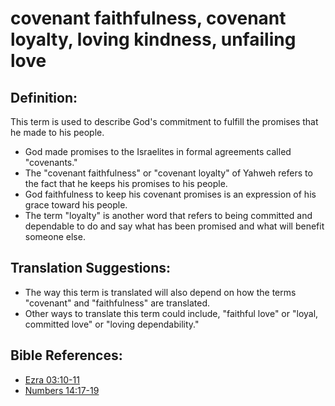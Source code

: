 # covenant faithfulness, covenant loyalty, loving kindness, unfailing love #

## Definition: ##

This term is used to describe God's commitment to fulfill the promises that he made to his people.

* God made promises to the Israelites in formal agreements called "covenants."
* The "covenant faithfulness" or "covenant loyalty" of Yahweh refers to the fact that he keeps his promises to his people. 
* God faithfulness to keep his covenant promises is an expression of his grace toward his people. 
* The term "loyalty" is another word that refers to being committed and dependable to do and say what has been promised and what will benefit someone else.

## Translation Suggestions: ##

* The way this term is translated will also depend on how the terms "covenant" and "faithfulness" are translated.
* Other ways to translate this term could include, "faithful love" or "loyal, committed love" or "loving dependability."



## Bible References: ##

* [Ezra 03:10-11](en/tn/ezr/help/03/10)
* [Numbers 14:17-19](en/tn/num/help/14/17)